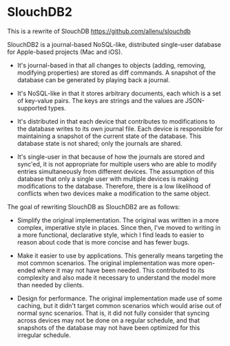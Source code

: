 # SlouchDB2

This is a rewrite of SlouchDB https://github.com/allenu/slouchdb

SlouchDB2 is a journal-based NoSQL-like, distributed single-user database for
Apple-based projects (Mac and iOS).

* It's journal-based in that all changes to objects (adding, removing, modifying
  properties) are stored as diff commands. A snapshot of the database can be
  generated by playing back a journal.

* It's NoSQL-like in that it stores arbitrary documents, each which is a set of
  key-value pairs. The keys are strings and the values are JSON-supported types.

* It's distributed in that each device that contributes to modifications to the 
  database writes to its own journal file. Each device is responsible for 
  maintaining a snapshot of the current state of the database. This database state
  is not shared; only the journals are shared.

* It's single-user in that because of how the journals are stored and sync'ed, it
  is not appropriate for multiple users who are able to modify entries simultaneously
  from different devices. The assumption of this database that only a single user
  with multiple devices is making modifications to the database. Therefore, there
  is a low likelihood of conflicts when two devices make a modification to the same
  object.

The goal of rewriting SlouchDB as SlouchDB2 are as follows:

* Simplify the original implementation. The original was written in a more complex,
  imperative style in places. Since then, I've moved to writing in a more functional,
  declarative style, which I find leads to easier to reason about code that is more
  concise and has fewer bugs.

* Make it easier to use by applications. This generally means targeting the mot
  common scenarios. The original implementation was more open-ended where it may not
  have been needed. This contributed to its complexity and also made it necessary to
  understand the model more than needed by clients. 

* Design for performance. The original implementation made use of some caching, but
  it didn't target common scenarios which would arise out of normal sync scenarios.
  That is, it did not fully consider that syncing across devices may not be done on 
  a regular schedule, and that snapshots of the database may not have been optimized
  for this irregular schedule.
